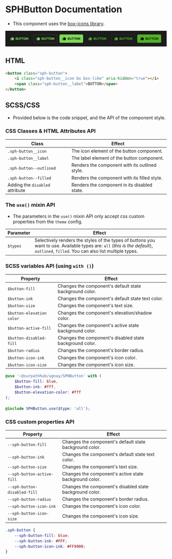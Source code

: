 # SPHButton Documentation
- This component uses the [box-icons library](https://boxicons.com/).

![img.png](img.png)

## HTML
```html
<button class="sph-button">
    <i class="sph-button__icon bx bxs-like" aria-hidden="true"></i>
    <span class="sph-button__label">BUTTON</span>
</button>
```

## SCSS/CSS
- Provided below is the code snippet, and the API of the component style.
### CSS Classes & HTML Attributes API
| Class | Effect |
|-------|--------|
| `.sph-button__icon` | The icon element of the button component. |
| `.sph-button__label` | The label element of the button component. |
| `.sph-button--outlined` | Renders the component with its outlined style. |
| `.sph-button--filled` | Renders the component with its filled style. |
| Adding the `disabled` attribute | Renders the component in its disabled state. |

### The `use()` mixin API
- The parameters in the `use()` mixin API only accept css custom properties from the `theme` config.

| Parameter | Effect |
|-----------|--------|
| `$types` | Selectively renders the styles of the types of buttons you want to use. Available types are: `all` (*this is the default*), `outlined`, `filled`. You can also list multiple types. |

### SCSS variables API (using `with ()`)
| Property | Effect |
|----------|--------|
| `$button-fill` | Changes the component's default state background color. |
| `$button-ink` | Changes the component's default state text color. |
| `$button-size` | Changes the component's text size. |
| `$button-elevation color` | Changes the component's elevation/shadow color.  |
| `$button-active-fill` | Changes the component's active state background color. |
| `$button-disabled-fill` | Changes the component's disabled state background color.  |
| `$button-radius` | Changes the component's border radius. |
| `$button-icon-ink` | Changes the component's icon color. |
| `$button-icon-size` | Changes the component's icon size. |

```scss
@use '~@surpathhub/ugnay/SPHButton' with (
    $button-fill: blue,
    $button-ink: #fff,
    $button-elevation-color: #fff
);

@include SPHButton.use($type: 'all');
```

### CSS custom properties API
| Property | Effect |
|----------|--------|
| `--sph-button-fill` | Changes the component's default state background color. |
| `--sph-button-ink` | Changes the component's default state text color. |
| `--sph-button-size` | Changes the component's text size. |
| `--sph-button-active-fill` | Changes the component's active state background color. |
| `--sph-button-disabled-fill` | Changes the component's disabled state background color.  |
| `--sph-button-radius` | Changes the component's border radius. |
| `--sph-button-icon-ink` | Changes the component's icon color. |
| `--sph-button-icon-size` | Changes the component's icon size. |

```css
.sph-button {
    --sph-button-fill: blue;
    --sph-button-ink: #FFF;
    --sph-button-icon-ink: #FF9900;
}
```